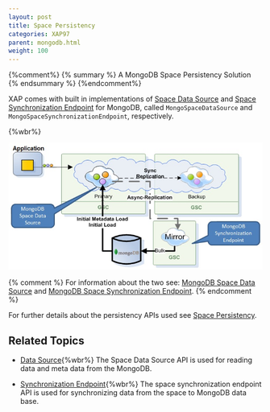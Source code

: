 ```yaml
---
layout: post
title: Space Persistency
categories: XAP97
parent: mongodb.html
weight: 100
---
```



{%comment%}
{% summary %} A MongoDB Space Persistency Solution {% endsummary %}
{%endcomment%}


XAP comes with built in implementations of [Space Data Source](./space-data-source-api.html) and [Space Synchronization Endpoint](./space-synchronization-endpoint-api.html)
 for MongoDB, called `MongoSpaceDataSource` and `MongoSpaceSynchronizationEndpoint`, respectively.

{%wbr%}

![mongodbPersistence.jpg](/attachment_files/mongodbPersistence.jpg)


{% comment %}
For information about the two see: [MongoDB Space Data Source](./mongodb-space-data-source.html) and [MongoDB Space Synchronization Endpoint](./mongodb-space-synchronization-endpoint.html).
{% endcomment %}

For further details about the persistency APIs used see [Space Persistency](./space-persistency.html).


## Related Topics

- [Data Source](./mongodb-space-data-source.html){%wbr%}
The Space Data Source API is used for reading data and meta data from the MongoDB.

- [Synchronization Endpoint](./mongodb-space-synchronization-endpoint.html){%wbr%}
The space synchronization endpoint API is used for synchronizing data from the space to MongoDB data base.
